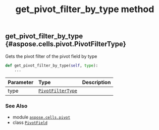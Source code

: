 ﻿---
title: get_pivot_filter_by_type method
second_title: Aspose.Cells for Python via .NET API References
description: 
type: docs
weight: 110
url: /aspose.cells.pivot/pivotfield/get_pivot_filter_by_type/
is_root: false
---

## get_pivot_filter_by_type {#aspose.cells.pivot.PivotFilterType}

Gets the pivot filter of the pivot field by type



```python
def get_pivot_filter_by_type(self, type):
    ...
```


| Parameter | Type | Description |
| :- | :- | :- |
| type | [`PivotFilterType`](/cells/python-net/aspose.cells.pivot/pivotfiltertype) |  |



### See Also
* module [`aspose.cells.pivot`](../../)
* class [`PivotField`](/cells/python-net/aspose.cells.pivot/pivotfield)
